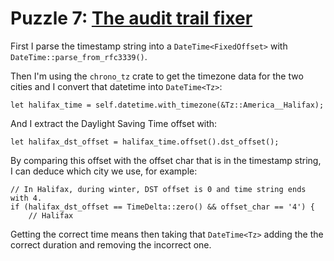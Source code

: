 # Puzzle 7: [The audit trail fixer](https://i18n-puzzles.com/puzzle/7/)

First I parse the timestamp string into a `DateTime<FixedOffset>` with  `DateTime::parse_from_rfc3339()`.

Then I'm using the `chrono_tz` crate to get the timezone data for the two cities and I convert that datetime into `DateTime<Tz>`:

    let halifax_time = self.datetime.with_timezone(&Tz::America__Halifax);

And I extract the Daylight Saving Time offset with:

    let halifax_dst_offset = halifax_time.offset().dst_offset();

By comparing this offset with the offset char that is in the timestamp string, I can deduce which city we use, for example:

    // In Halifax, during winter, DST offset is 0 and time string ends with 4.
    if (halifax_dst_offset == TimeDelta::zero() && offset_char == '4') {
        // Halifax

Getting the correct time means then taking that `DateTime<Tz>` adding the the correct duration and removing the incorrect one.